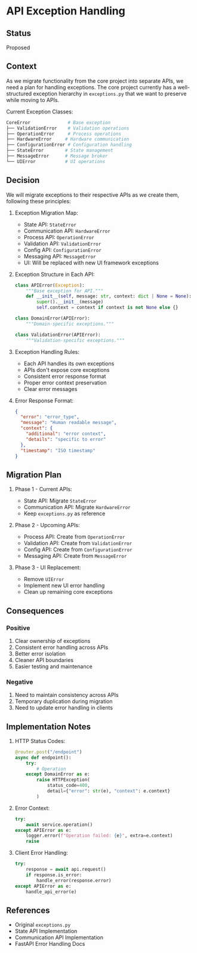 # API Exception Handling

## Status
Proposed

## Context
As we migrate functionality from the core project into separate APIs, we need a plan for handling exceptions. The core project currently has a well-structured exception hierarchy in `exceptions.py` that we want to preserve while moving to APIs.

Current Exception Classes:
```python
CoreError              # Base exception
├── ValidationError    # Validation operations
├── OperationError     # Process operations
├── HardwareError     # Hardware communication
├── ConfigurationError # Configuration handling
├── StateError        # State management
├── MessageError      # Message broker
└── UIError           # UI operations
```

## Decision
We will migrate exceptions to their respective APIs as we create them, following these principles:

1. Exception Migration Map:
   - State API: `StateError`
   - Communication API: `HardwareError`
   - Process API: `OperationError`
   - Validation API: `ValidationError`
   - Config API: `ConfigurationError`
   - Messaging API: `MessageError`
   - UI: Will be replaced with new UI framework exceptions

2. Exception Structure in Each API:
   ```python
   class APIError(Exception):
       """Base exception for API."""
       def __init__(self, message: str, context: dict | None = None):
           super().__init__(message)
           self.context = context if context is not None else {}

   class DomainError(APIError):
       """Domain-specific exceptions."""

   class ValidationError(APIError):
       """Validation-specific exceptions."""
   ```

3. Exception Handling Rules:
   - Each API handles its own exceptions
   - APIs don't expose core exceptions
   - Consistent error response format
   - Proper error context preservation
   - Clear error messages

4. Error Response Format:
   ```json
   {
     "error": "error_type",
     "message": "Human readable message",
     "context": {
       "additional": "error context",
       "details": "specific to error"
     },
     "timestamp": "ISO timestamp"
   }
   ```

## Migration Plan

1. Phase 1 - Current APIs:
   - State API: Migrate `StateError`
   - Communication API: Migrate `HardwareError`
   - Keep `exceptions.py` as reference

2. Phase 2 - Upcoming APIs:
   - Process API: Create from `OperationError`
   - Validation API: Create from `ValidationError`
   - Config API: Create from `ConfigurationError`
   - Messaging API: Create from `MessageError`

3. Phase 3 - UI Replacement:
   - Remove `UIError`
   - Implement new UI error handling
   - Clean up remaining core exceptions

## Consequences

### Positive
1. Clear ownership of exceptions
2. Consistent error handling across APIs
3. Better error isolation
4. Cleaner API boundaries
5. Easier testing and maintenance

### Negative
1. Need to maintain consistency across APIs
2. Temporary duplication during migration
3. Need to update error handling in clients

## Implementation Notes

1. HTTP Status Codes:
   ```python
   @router.post("/endpoint")
   async def endpoint():
       try:
           # Operation
       except DomainError as e:
           raise HTTPException(
               status_code=400,
               detail={"error": str(e), "context": e.context}
           )
   ```

2. Error Context:
   ```python
   try:
       await service.operation()
   except APIError as e:
       logger.error(f"Operation failed: {e}", extra=e.context)
       raise
   ```

3. Client Error Handling:
   ```python
   try:
       response = await api.request()
       if response.is_error:
           handle_error(response.error)
   except APIError as e:
       handle_api_error(e)
   ```

## References
- Original `exceptions.py`
- State API Implementation
- Communication API Implementation
- FastAPI Error Handling Docs 